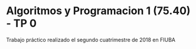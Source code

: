 # Algoritmos y Programacion 1 (75.40) - TP 0

Trabajo práctico realizado el segundo cuatrimestre de 2018 en FIUBA

